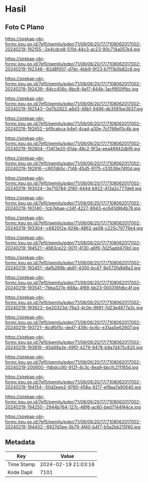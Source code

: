 # Hasil

## Foto C Plano

https://sirekap-obj-formc.kpu.go.id/7ef0/pemilu/pdpr/71/08/06/20/17/7108062017002-20240219-192155--2e4cdce8-511d-44c3-ac23-90c714a057e4.jpg

https://sirekap-obj-formc.kpu.go.id/7ef0/pemilu/pdpr/71/08/06/20/17/7108062017002-20240219-192348--82d8f007-d7dc-4bb9-9f23-b7f11b0b82c6.jpg

https://sirekap-obj-formc.kpu.go.id/7ef0/pemilu/pdpr/71/08/06/20/17/7108062017002-20240219-192439--84cc456c-9bc8-4e17-844b-1acff850ffbc.jpg

https://sirekap-obj-formc.kpu.go.id/7ef0/pemilu/pdpr/71/08/06/20/17/7108062017002-20240219-192543--0d7b2822-a6d3-49b1-9496-db3581be3837.jpg

https://sirekap-obj-formc.kpu.go.id/7ef0/pemilu/pdpr/71/08/06/20/17/7108062017002-20240219-192652--bf9cabca-b4ef-4cad-a30e-7cf766ef0c4b.jpg

https://sirekap-obj-formc.kpu.go.id/7ef0/pemilu/pdpr/71/08/06/20/17/7108062017002-20240219-192804--f34f3e20-61da-48c2-9f3a-eea49942dbf6.jpg

https://sirekap-obj-formc.kpu.go.id/7ef0/pemilu/pdpr/71/08/06/20/17/7108062017002-20240219-192916--c907db5c-7148-45d5-9175-c53536e74f0d.jpg

https://sirekap-obj-formc.kpu.go.id/7ef0/pemilu/pdpr/71/08/06/20/17/7108062017002-20240219-193024--3e710784-2f80-444d-b922-413a2c777de6.jpg

https://sirekap-obj-formc.kpu.go.id/7ef0/pemilu/pdpr/71/08/06/20/17/7108062017002-20240219-193140--1cb7ebae-c34f-4227-8943-ec641d964b76.jpg

https://sirekap-obj-formc.kpu.go.id/7ef0/pemilu/pdpr/71/08/06/20/17/7108062017002-20240219-193304--c6820f2a-924b-4862-aa58-c225c70776e4.jpg

https://sirekap-obj-formc.kpu.go.id/7ef0/pemilu/pdpr/71/08/06/20/17/7108062017002-20240219-194521--4983ce22-0011-4130-a6f6-7d25add470b1.jpg

https://sirekap-obj-formc.kpu.go.id/7ef0/pemilu/pdpr/71/08/06/20/17/7108062017002-20240219-193451--dafb269b-ab61-4300-bc47-9e572fa8d6a3.jpg

https://sirekap-obj-formc.kpu.go.id/7ef0/pemilu/pdpr/71/08/06/20/17/7108062017002-20240219-193541--7bba327e-668a-4f69-bb23-000316fdbc4f.jpg

https://sirekap-obj-formc.kpu.go.id/7ef0/pemilu/pdpr/71/08/06/20/17/7108062017002-20240219-193623--be20323d-79a3-4c0e-9691-7d23e4877a3c.jpg

https://sirekap-obj-formc.kpu.go.id/7ef0/pemilu/pdpr/71/08/06/20/17/7108062017002-20240219-193721--8cdfbf5c-ded7-439c-bc6c-e31aa5e62607.jpg

https://sirekap-obj-formc.kpu.go.id/7ef0/pemilu/pdpr/71/08/06/20/17/7108062017002-20240219-193819--45d49a3e-49f0-4279-9478-b9a7d475c820.jpg

https://sirekap-obj-formc.kpu.go.id/7ef0/pemilu/pdpr/71/08/06/20/17/7108062017002-20240219-200600--fdbdcc80-912f-4c3c-8ea9-bbcfc211185d.jpg

https://sirekap-obj-formc.kpu.go.id/7ef0/pemilu/pdpr/71/08/06/20/17/7108062017002-20240219-194154--50d2eee2-9780-458a-9217-ef8aa7a90640.jpg

https://sirekap-obj-formc.kpu.go.id/7ef0/pemilu/pdpr/71/08/06/20/17/7108062017002-20240219-194250--2944b764-127c-48f6-ac60-bed7144f44ce.jpg

https://sirekap-obj-formc.kpu.go.id/7ef0/pemilu/pdpr/71/08/06/20/17/7108062017002-20240219-194402--6927d3ee-5b79-4f40-b4f7-b5a2bb215f80.jpg


## Metadata

| Key        | Value               |
| ---------- | ------------------- |
| Time Stamp | 2024-02-19 21:03:16 |
| Kode Dapil | 7101                |



